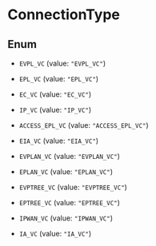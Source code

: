 

# ConnectionType

## Enum


* `EVPL_VC` (value: `"EVPL_VC"`)

* `EPL_VC` (value: `"EPL_VC"`)

* `EC_VC` (value: `"EC_VC"`)

* `IP_VC` (value: `"IP_VC"`)

* `ACCESS_EPL_VC` (value: `"ACCESS_EPL_VC"`)

* `EIA_VC` (value: `"EIA_VC"`)

* `EVPLAN_VC` (value: `"EVPLAN_VC"`)

* `EPLAN_VC` (value: `"EPLAN_VC"`)

* `EVPTREE_VC` (value: `"EVPTREE_VC"`)

* `EPTREE_VC` (value: `"EPTREE_VC"`)

* `IPWAN_VC` (value: `"IPWAN_VC"`)

* `IA_VC` (value: `"IA_VC"`)



